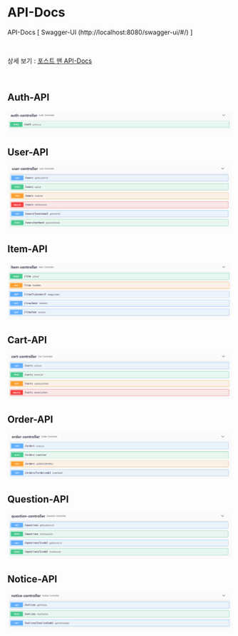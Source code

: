 # API-Docs

API-Docs [ Swagger-UI (http://localhost:8080/swagger-ui/#/) ] </br>

<br>

상세 보기 : [포스트 맨 API-Docs](https://documenter.getpostman.com/view/9222105/UUxujqJk)

<br>

**Auth-API**
---
<img src="/readme_ref/API-Docs/AuthController.PNG" title="AuthAPI" alt="AuthAPI"></img><br/>

**User-API**
---
<img src="/readme_ref/API-Docs/UserController.PNG" title="UserAPI" alt="UserAPI"></img><br/>

**Item-API**
---
<img src="/readme_ref/API-Docs/ItemController.PNG" title="ItemAPI" alt="ItemAPI"></img><br/>

**Cart-API**
---
<img src="/readme_ref/API-Docs/CartController.PNG" title="CartAPI" alt="CartAPI"></img><br/>

**Order-API**
---
<img src="/readme_ref/API-Docs/OrderController.PNG" title="OrderAPI" alt="OrderAPI"></img><br/>

**Question-API**
---
<img src="/readme_ref/API-Docs/QuestionController.PNG" title="QuestionAPI" alt="QuestionAPI"></img><br/>

**Notice-API**
---
<img src="/readme_ref/API-Docs/NoticeController.PNG" title="NoticeAPI" alt="NoticeAPI"></img><br/>

<br>
